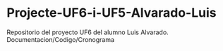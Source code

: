 # Projecte-UF6-i-UF5-Alvarado-Luis
Repositorio del proyecto UF6 del alumno Luis Alvarado. Documentacion/Codigo/Cronograma

